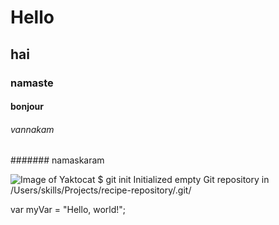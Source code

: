 # Hello
## hai
### namaste
#### bonjour
###### vannakam
####### namaskaram


![Image of Yaktocat](https://octodex.github.com/images/yaktocat.png)
$ git init
Initialized empty Git repository in /Users/skills/Projects/recipe-repository/.git/

var myVar = "Hello, world!";


